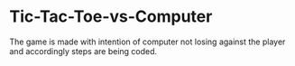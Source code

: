 # Tic-Tac-Toe-vs-Computer

The game is made with intention of computer not losing against the player and accordingly steps are being coded.
